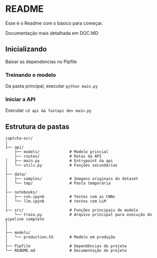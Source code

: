 # README
Esse é o Readme com o básico para começar.

Documentação mais detalhada em DOC.MD

## Inicializando
Baixar as dependencias no Pipfile
### Treinando o modelo
Da pasta principal, executar `python main.py`
### Iniciar a API
Executar `cd api && fastapi dev main.py`

## Estrutura de pastas
```
captcha-ocr/
│
├── api/
	├── models/				# Modelo princial
	├── routes/				# Rotas da API
│   ├── main.py				# Entrypoint da api
│   └── utils.py			# Funções secundárias
|
├── data/
│   ├── samples/			# Imagens originais do dataset
│   └── tmp/          		# Pasta temporária
│
├── notebooks/
│   ├── cnn.ipynb			# Testes com as CNNs
│   └── llm.ipynb			# testes com LLM
│
├── src/ 					# Funções principais do modelo
 	└── train.py			# Arquivo principal para execução do pipeline completo
│
│
├── models/
│   └── production.h5		# Modelo em produção
│
├── Pipfile			        # Dependências do projeto
└── README.md               # Documentação do projeto
```